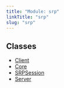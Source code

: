 ```yaml
---
title: "Module: srp"
linkTitle: "srp"
slug: "srp"
---
```


## Classes

-   [Client](../../classes/srp.Client)
-   [Core](../../classes/srp.Core)
-   [SRPSession](../../classes/srp.SRPSession)
-   [Server](../../classes/srp.Server)
